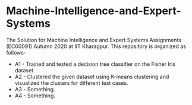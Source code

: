# Machine-Intelligence-and-Expert-Systems
The Solution for Machine Intelligence and Expert Systems Assignments (EC60091) Autumn 2020 at IIT Kharagpur. This repository is organized as follows-

- A1 - Trained and tested a decision tree classifier on the Fisher Iris dataset.
- A2 - Clustered the given dataset using K-means clustering and visualized the clusters for different test cases.
- A3 - Something.
- A4 - Something.
